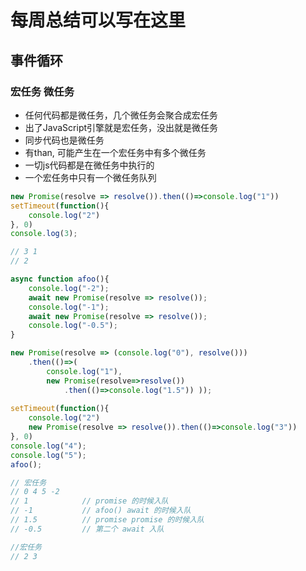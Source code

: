 # 每周总结可以写在这里

## 事件循环

### 宏任务 微任务
- 任何代码都是微任务，几个微任务会聚合成宏任务
- 出了JavaScript引擎就是宏任务，没出就是微任务
- 同步代码也是微任务
- 有than, 可能产生在一个宏任务中有多个微任务
- 一切js代码都是在微任务中执行的
- 一个宏任务中只有一个微任务队列


```javascript
new Promise(resolve => resolve()).then(()=>console.log("1"))
setTimeout(function(){
	console.log("2")
}, 0)
console.log(3);

// 3 1 
// 2
```

```javascript
async function afoo(){
	console.log("-2");
	await new Promise(resolve => resolve());
	console.log("-1");
	await new Promise(resolve => resolve());
	console.log("-0.5");
}

new Promise(resolve => (console.log("0"), resolve()))
	.then(()=>(
		console.log("1"),
		new Promise(resolve=>resolve())
			.then(()=>console.log("1.5")) ));
	
setTimeout(function(){
	console.log("2")
	new Promise(resolve => resolve()).then(()=>console.log("3"))
}, 0)
console.log("4");
console.log("5");
afoo();

// 宏任务
// 0 4 5 -2
// 1  			// promise 的时候入队
// -1			// afoo() await 的时候入队
// 1.5			// promise promise 的时候入队
// -0.5			// 第二个 await 入队

//宏任务
// 2 3
```

